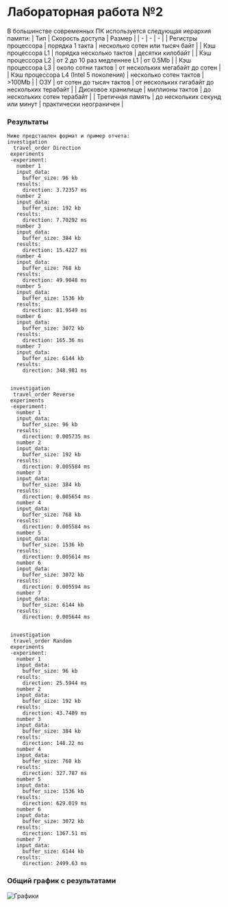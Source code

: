 # Лабораторная работа №2

В большинстве современных ПК используется следующая иерархия памяти:
| Тип | Скорость доступа | Размер |
| - | - | - |
| Регистры процессора | порядка 1 такта | несколько сотен или тысяч байт |
| Кэш процессора L1 | порядка несколько тактов | десятки килобайт |
| Кэш процессора L2 | от 2 до 10 раз медленнее L1 | от 0.5Mb |
| Кэш процессора L3 | около сотни тактов | от нескольких мегабайт до сотен |
| Кэш процессора L4 (Intel 5 поколения) | несколько сотен тактов | >100Mb |
| ОЗУ | от сотен до тысяч тактов | от нескольких гигабайт до нескольких терабайт |
| Дисковое хранилище | миллионы тактов | до нескольких сотен терабайт |
| Третичная память | до нескольких секунд или минут | практически неограничен |

### Результаты

```
Ниже представлен формат и пример отчета:
investigation
  travel_order Direction
 experiments
 -experiment:
   number 1
   input_data:
     buffer_size: 96 kb
   results:
     direction: 3.72357 ms
   number 2
   input_data:
     buffer_size: 192 kb
   results:
     direction: 7.70292 ms
   number 3
   input_data:
     buffer_size: 384 kb
   results:
     direction: 15.4227 ms
   number 4
   input_data:
     buffer_size: 768 kb
   results:
     direction: 49.9048 ms
   number 5
   input_data:
     buffer_size: 1536 kb
   results:
     direction: 81.9549 ms
   number 6
   input_data:
     buffer_size: 3072 kb
   results:
     direction: 165.36 ms
   number 7
   input_data:
     buffer_size: 6144 kb
   results:
     direction: 348.981 ms


 investigation
  travel_order Reverse
 experiments
 -experiment:
   number 1
   input_data:
     buffer_size: 96 kb
   results:
     direction: 0.005735 ms
   number 2
   input_data:
     buffer_size: 192 kb
   results:
     direction: 0.005584 ms
   number 3
   input_data:
     buffer_size: 384 kb
   results:
     direction: 0.005654 ms
   number 4
   input_data:
     buffer_size: 768 kb
   results:
     direction: 0.005584 ms
   number 5
   input_data:
     buffer_size: 1536 kb
   results:
     direction: 0.005614 ms
   number 6
   input_data:
     buffer_size: 3072 kb
   results:
     direction: 0.005594 ms
   number 7
   input_data:
     buffer_size: 6144 kb
   results:
     direction: 0.005644 ms


 investigation
  travel_order Random
 experiments
 -experiment:
   number 1
   input_data:
     buffer_size: 96 kb
   results:
     direction: 25.5944 ms
   number 2
   input_data:
     buffer_size: 192 kb
   results:
     direction: 43.7489 ms
   number 3
   input_data:
     buffer_size: 384 kb
   results:
     direction: 148.22 ms
   number 4
   input_data:
     buffer_size: 768 kb
   results:
     direction: 327.787 ms
   number 5
   input_data:
     buffer_size: 1536 kb
   results:
     direction: 629.019 ms
   number 6
   input_data:
     buffer_size: 3072 kb
   results:
     direction: 1367.51 ms
   number 7
   input_data:
     buffer_size: 6144 kb
   results:
     direction: 2499.63 ms
```
 ### Общий график с результатами
 ![Графики](https://yequalx.com/chart/column/kb%20(%D0%9A%D0%B1%D0%B0%D0%B9%D1%82),Direct%20experiment,Reverse%20experiment,Random%20experiment;96,3.72,20,25;192,7,20,43;384,15,10,148;768,49,30,327;1536,81,10,629;3072,165,20,1367;6144,349,10,2499#w:800;h:400;c:4285F4,db4437,f4b400)
